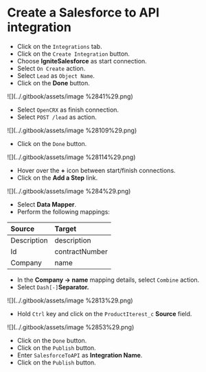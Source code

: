 # Create a Salesforce to API integration

* Click on the `Integrations` tab.
* Click on the `Create Integration` button.
* Choose **IgniteSalesforce** as  start connection.
* Select `On Create` action.
* Select `Lead` as `Object Name`.
* Click on the **Done** button.

![](../.gitbook/assets/image %2841%29.png)

* Select `OpenCRX` as finish connection.
* Select `POST /lead` as action.

![](../.gitbook/assets/image %28109%29.png)

* Click on the `Done` button.

![](../.gitbook/assets/image %28114%29.png)

* Hover over the **+** icon between start/finish connections.
* Click on the **Add a Step** link.

![](../.gitbook/assets/image %284%29.png)

* Select **Data Mapper**.
* Perform the following mappings:

| **Source** | **Target** |
| :--- | :--- |
| Description | description |
| Id | contractNumber |
| Company | name |

* In the **Company -&gt; name** mapping details, select `Combine` action.
* Select `Dash[-]`**Separator.**

![](../.gitbook/assets/image %2813%29.png)

* Hold `Ctrl` key and click on the `ProductIterest_c` **Source** field.

![](../.gitbook/assets/image %2853%29.png)

* Click on the `Done` button.
* Click on the `Publish` button.
* Enter `SalesforceToAPI` as **Integration Name**.
* Click on the `Publish` button.



